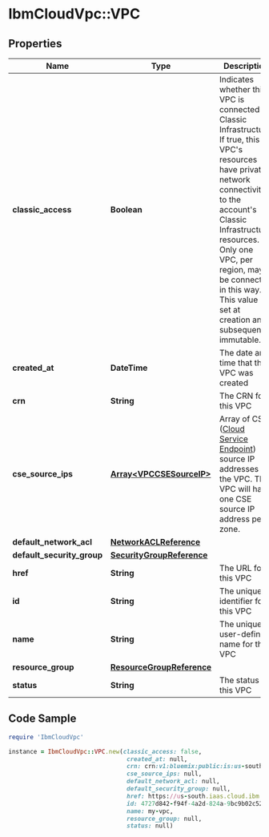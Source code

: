 # IbmCloudVpc::VPC

## Properties

Name | Type | Description | Notes
------------ | ------------- | ------------- | -------------
**classic_access** | **Boolean** | Indicates whether this VPC is connected to Classic Infrastructure. If true, this VPC&#39;s resources have private network connectivity to the account&#39;s Classic Infrastructure resources. Only one VPC, per region, may be connected in this way. This value is set at creation and subsequently immutable. | 
**created_at** | **DateTime** | The date and time that the VPC was created | 
**crn** | **String** | The CRN for this VPC | 
**cse_source_ips** | [**Array&lt;VPCCSESourceIP&gt;**](VPCCSESourceIP.md) | Array of CSE ([Cloud Service Endpoint](https://cloud.ibm.com/docs/resources?topic&#x3D;resources-service-endpoints)) source IP addresses for the VPC. The VPC will have one CSE source IP address per zone. | [optional] 
**default_network_acl** | [**NetworkACLReference**](NetworkACLReference.md) |  | 
**default_security_group** | [**SecurityGroupReference**](SecurityGroupReference.md) |  | 
**href** | **String** | The URL for this VPC | 
**id** | **String** | The unique identifier for this VPC | 
**name** | **String** | The unique user-defined name for this VPC | 
**resource_group** | [**ResourceGroupReference**](ResourceGroupReference.md) |  | 
**status** | **String** | The status of this VPC | 

## Code Sample

```ruby
require 'IbmCloudVpc'

instance = IbmCloudVpc::VPC.new(classic_access: false,
                                 created_at: null,
                                 crn: crn:v1:bluemix:public:is:us-south:a/123456::vpc:4727d842-f94f-4a2d-824a-9bc9b02c523b,
                                 cse_source_ips: null,
                                 default_network_acl: null,
                                 default_security_group: null,
                                 href: https://us-south.iaas.cloud.ibm.com/v1/vpcs/4727d842-f94f-4a2d-824a-9bc9b02c523b,
                                 id: 4727d842-f94f-4a2d-824a-9bc9b02c523b,
                                 name: my-vpc,
                                 resource_group: null,
                                 status: null)
```


